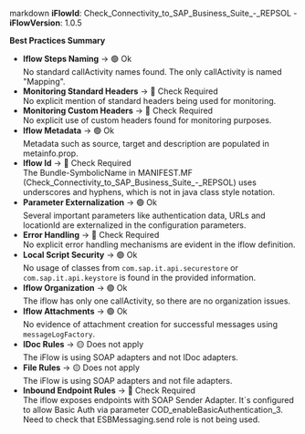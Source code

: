 markdown
**iFlowId**: Check_Connectivity_to_SAP_Business_Suite_-_REPSOL - **iFlowVersion**: 1.0.5

**Best Practices Summary**
- **Iflow Steps Naming** -> 🟢 Ok\
    No standard callActivity names found. The only callActivity is named "Mapping".
- **Monitoring Standard Headers** -> 🔴 Check Required\
    No explicit mention of standard headers being used for monitoring.
- **Monitoring Custom Headers** -> 🔴 Check Required\
    No explicit use of custom headers found for monitoring purposes.
- **Iflow Metadata** -> 🟢 Ok\
    Metadata such as source, target and description are populated in metainfo.prop.
- **Iflow Id** -> 🔴 Check Required\
    The Bundle-SymbolicName in MANIFEST.MF (Check_Connectivity_to_SAP_Business_Suite_-_REPSOL) uses underscores and hyphens, which is not in java class style notation.
- **Parameter Externalization** -> 🟢 Ok\
    Several important parameters like authentication data, URLs and locationId are externalized in the configuration parameters.
- **Error Handling** -> 🔴 Check Required\
    No explicit error handling mechanisms are evident in the iflow definition.
- **Local Script Security** -> 🟢 Ok\
    No usage of classes from `com.sap.it.api.securestore` or `com.sap.it.api.keystore` is found in the provided information.
- **Iflow Organization** -> 🟢 Ok\
    The iflow has only one callActivity, so there are no organization issues.
- **Iflow Attachments** -> 🟢 Ok\
    No evidence of attachment creation for successful messages using `messageLogFactory`.
- **IDoc Rules** -> 🟡 Does not apply\
    The iFlow is using SOAP adapters and not IDoc adapters.
- **File Rules** -> 🟡 Does not apply\
    The iFlow is using SOAP adapters and not file adapters.
- **Inbound Endpoint Rules** -> 🔴 Check Required\
    The iflow exposes endpoints with SOAP Sender Adapter. It´s configured to allow Basic Auth via parameter COD_enableBasicAuthentication_3. Need to check that ESBMessaging.send role is not being used.
